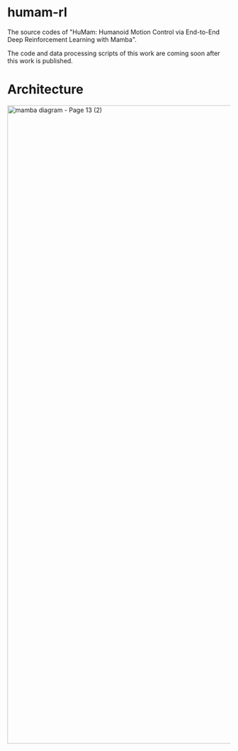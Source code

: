# humam-rl

The source codes of "HuMam: Humanoid Motion Control via End-to-End Deep Reinforcement Learning with Mamba".

The code and data processing scripts of this work are coming soon after this work is published.


# Architecture

<img width="3032" height="1440" alt="mamba diagram - Page 13 (2)" src="https://github.com/user-attachments/assets/f664c5b5-b9cc-4960-a806-e3906e0caf7d" />
